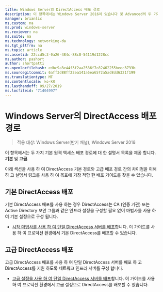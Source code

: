```yaml
---
title: Windows Server의 DirectAccess 배포 경로
description: 이 항목에서는 Windows Server 2016이 있습니다 및 Advanced의 두 가지 기본 DirectAccess 배포 경로에 대 한 설명서 목록을 제공 합니다.
manager: brianlic
ms.custom: na
ms.prod: windows-server
ms.reviewer: na
ms.suite: na
ms.technology: networking-da
ms.tgt_pltfrm: na
ms.topic: article
ms.assetid: 22ccd5c3-0a26-484c-88c8-54119d1228cc
ms.author: pashort
author: shortpatti
ms.openlocfilehash: edbc9a3e44f3f2aa2586f7c82462255beec3733b
ms.sourcegitcommit: 6aff3d88ff22ea141a6ea6572a5ad8dd6321f199
ms.translationtype: MT
ms.contentlocale: ko-KR
ms.lasthandoff: 09/27/2019
ms.locfileid: "71404997"
---
```

# <a name="directaccess-deployment-paths-in-windows-server"></a>Windows Server의 DirectAccess 배포 경로

>적용 대상: Windows Server(반기 채널), Windows Server 2016

이 항목에서는 두 가지 기본 원격 액세스 배포 경로에 대 한 설명서 목록을 제공 합니다. **기본** 및 **고급**.  
  
아래 섹션을 사용 하 여 DirectAccess 기본 경로와 고급 배포 경로 간의 차이점을 이해 하 고 설명서 링크를 사용 하 여 목표에 가장 적합 한 배포 가이드를 찾을 수 있습니다.  
  
## <a name="deploy-basic-directaccess"></a>기본 DirectAccess 배포  
기본 DirectAccess 배포를 사용 하는 경우 DirectAccess는 CA (인증 기관) 또는 Active Directory 보안 그룹과 같은 인프라 설정을 구성할 필요 없이 마법사를 사용 하 여 기본 설정으로 구성 됩니다.  
  
-   [시작 마법사를 사용 하 여 단일 DirectAccess 서버를 배포](../../remote-access/directaccess/single-server-wizard/Deploy-a-Single-DirectAccess-Server-Using-the-Getting-Started-Wizard.md)합니다. 이 가이드를 사용 하 여 프로덕션 환경에서 기본 DirectAccess를 배포할 수 있습니다.  
  
## <a name="deploy-advanced-directaccess"></a>고급 DirectAccess 배포  
고급 DirectAccess 배포를 사용 하 여 단일 DirectAccess 서버를 배포 하 고 DirectAccess를 지원 하도록 네트워크 인프라 서버를 구성 합니다.  
  
-   [고급 설정을 사용 하 여 단일 DirectAccess 서버를 배포](../../remote-access/directaccess/single-server-advanced/Deploy-a-Single-DirectAccess-Server-with-Advanced-Settings.md)합니다. 이 가이드를 사용 하 여 프로덕션 환경에서 고급 설정으로 DirectAccess를 배포할 수 있습니다.  
  



